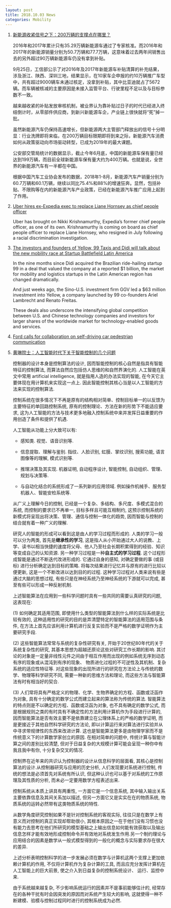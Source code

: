 ```yaml
---
layout: post
title: 2018.10.03 News
categories: Mobility
---
```


1. [新能源收紧信号之下：200万辆的支撑点在哪里？](https://36kr.com/p/5155778.html)

    2016年和2017年累计只有35.29万辆新能源车通过了专家核准。而2016年和2017年的新能源销量分别为50.7万辆和77.7万辆，这意味着过去两年间销售出去的另外超过90万辆新能源车仍没有拿到补贴。

    9月25日，工信部公示了对2016年及2017年新能源车补贴清算的补充结果，涉及浙江、陕西、深圳三地，结果显示，在10家车企申报的约10万辆推广车型中，共有超过9000辆车未通过核定，没拿到补贴，其中比亚迪就占了5672辆。而车辆被核减的主要原因是未接入监管平台、行驶里程不足以及与目标参数不一致。

    越来越收紧的补贴发放审核机制，被业界认为靠补贴过日子的时代已经进入终结倒计时，从零部件供应商，到新兴新能源车企，产业链上很快就将“死”掉一批。

    虽然新能源汽车仍保持高速增长，但新能源两大主管部门释放出的信号十分明显：行业洗牌即将来临，在200万辆目标限期即将到来之际，新能源汽车消费如何从政策驱动向市场驱动转型，已成为2019年的最大课题。

    公安部交管局统计的数据显示，截止今年6月底，中国的新能源车保有量已经达到199万辆，而目前全球新能源车保有量大约为400万辆。也就是说，全世界的新能源汽车有一半都在中国。

    根据中国汽车工业协会发布的数据，2018年1-8月，新能源汽车产销量分别为60.7万辆和60.1万辆，继续以同比75.4%和88%的增速狂奔。显然，包括补贴、不限购等在内的新能源汽车产业政策，已经在新能源汽车推广应用上起到了作用。

2. [Uber hires ex-Expedia exec to replace Liane Hornsey as chief people officer](https://techcrunch.com/2018/10/02/uber-hires-ex-expedia-exec-to-replace-liane-hornsey-as-chief-people-officer/)

    Uber  has brought on Nikki Krishnamurthy, Expedia’s former chief people officer, as one of its own. Krishnamurthy is coming on board as chief people officer to replace Liane Hornsey, who resigned in July following a racial discrimination investigation.

3. [The investors and founders of Yellow, 99 Taxis and Didi will talk about the new mobility race at Startup Battlefield Latin America](https://techcrunch.com/2018/10/02/the-investors-and-founders-of-yellow-99-taxis-and-didi-will-talk-about-the-new-mobility-race-at-startup-battlefield-latin-america/)

    In the nine months since Didi acquired the Brazilian ride-hailing startup 99 in a deal that valued the company at a reported $1 billion, the market for mobility and logistics startups in the Latin American region has changed dramatically.

    And just weeks ago, the Sino-U.S. investment firm GGV led a $63 million investment into Yellow, a company launched by 99 co-founders Ariel Lambrecht and Renato Freitas.

    These deals also underscore the intensifying global competition between U.S. and Chinese technology companies and investors for larger shares of the worldwide market for technology-enabled goods and services.

4. [Ford calls for collaboration on self-driving car pedestrian communication](http://www.autonews.com/article/20181002/MOBILITY/181009886/ford-seeks-collaboration-on-self-driving-car-communication-with)

5. [黄琳院士：人工智能时代下关于智能控制的几个问题](https://mp.weixin.qq.com/s/8_HNQ5YIDLBVGsXwi_1x1g)

    控制器的设计本身是控制算法的设计, 因而智能控制的核心自然是指具有智能特征的控制算法, 而算法自然应包括仿人思维的和自然界演化的. 人工智能在英文中常用 artificial intelligence, 就是指用人造的办法实现的智能, 在今天它主要体现在用计算机来实现这一点上. 因此智能控制其核心当是以人工智能的方法来实现的控制算法.

    控制系统在很多情况下不再是原有的结构相对简单、控制目标单一的以反馈为主要特征的单回路控制系统, 原有的控制理论、方法在新的形势下不能适应要求, 这为人工智能的方法与技术更多地融入控制系统中来并发挥日益重要的作用创造了条件和提供了机遇.

    人工智能从功能上分大致可以有:

    - 感知类. 视觉、语音识别等.

    - 信息提取、理解与鉴别. 指纹、人脸识别, 虹膜、掌纹识别, 搜索功能, 语言图像等的理解, 模式识别等.

    - 推理决策及其实现. 机器证明, 自动程序设计, 智能控制, 自动组织、管理、规划与决策等.

    - 与自动化结合的系统形成了一系列新的应用领域. 例如操作机械手、服务型机器人、智能安检系统等.

    从广义上理解今日的控制, 已经是一个复杂、多结构、多尺度、多模式混合的系统, 而控制的要求已不再单一, 目标多样且可能互相制约, 这预示控制系统的新模式将呈现出将决策、管理、通信与控制一体化的趋势, 因而智能与控制的结合就有着一种广义的理解. 

    研究人的智能的形成可以看到这是由人的学习过程而形成的. 人类的学习一般可以分为两类, 首先是**继承性的学习**, 这是指人从小开始通过大人的说教、上学、读书以相当快捷的速度将父母、他人乃至社会长期积累得到的经验、知识等变成自己的认知资源. 另一种学习过程是一种**自主式的学习过程**. 这个过程形成智能是通过不断迭代改进形成的. 它通过自身的感知, 对确定要做的事 (或目标) 进行分析确定达到目标的策略. 将每次结果进行记忆并与原有的进行比较以便更新, 这是一个不断改进以达到目的的过程. 这种学习过程对人类来说有些是通过大脑的思想过程, 有些只是在神经系统乃至神经系统的下游就可以完成, 甚至有些可以形成一种反射机制. 

    上述智能算法在应用到一些科学问题时具有一些共同的需要认真研究的问题, 这表现在:

    (1) 如何确定其适用范围, 即使用什么类型的智能算法到什么样的实际系统是比较有效的, 这种适用性的研究的目的是弄清楚特定的智能算法的适用范围与条件, 在方法上首先应该利用计算机进行反复实验而不是严格的数学证明作为主要研究手段.

    (2) 这些智能算法常常与系统的复杂性研究有关, 开始于20世纪80年代的关于系统复杂性的研究, 其基本思想为超越还原论这些对研究工作长期的影响. 其讨论的对象是一定量非线性元件之间由于相互作用而出现的例如系统无序到动态有序的现象或从混沌到有序的现象、 物质进化过程的不可逆性及其机制、复杂系统的适应性特征等. 对这些现象的出现所进行的研究在方法论上与传统的数学、物理等科学研究不同, 需要一种新的思维方法和理论, 而这些方法与智能算法有时有相当好的契合.

    (3) 人们常将具有严格定义的物理、化学、生物界确定的方程、函数或泛函作为对象, 具有十分确定的数学公式而建立起来的算法称为传统的算法. 智能算法的特点则是不以确定的方程、函数或泛函为对象, 也不具有确定的数学公式, 而是根据规则之类的有时具有不确定性的方法利用计算机作为手段进行计算的, 因而智能算法是否有效主要不是依靠建立在公理体系上的严格的数学证明, 而是更接近于其他自然科学研究的方法论, 即以计算运行来对算法进行实验并从中寻求带规律性的东西来改进计算. 这也是智能算法更多是由物理学家而不是传统意义下的计算数学家创立的原因. 在相对简单的问题中, 传统计算与智能计算之间的差别比较清楚, 但对于日益复杂的大规模计算可能会呈现一种你中有我且我中有你, 十分复杂交叉的情况.

    控制界在近年来的共识认为控制器的设计从信息科学的层面看, 其核心是控制算法的设计.从控制器研究与应用的历史分析, 人们发现要对系统进行控制, 传统的想法是必须首先对系统有所认识, 但这种认识也可以基于对系统的工作原理及其性质的分析, 而未必一定要用数学方程表述出来.

    控制系统从本质上讲具有两重性, 一方面它是一个信息系统, 其中输入输出关系主要依靠信息及其间关系加以描述, 但另一方面它又是实实在在的物质系统, 物质系统的运转必然带有这类物质系统的特性.

    从数学角度研究控制如果不是针对控制系统的客观实际, 往往只是在数学上有意义而对控制的真正实现却帮助很小, 其根本原因之一在于他们没有习惯也没有能力去思考在他们所研究的模型基础之上输出信息如何能有效获取以及输出信息怎样才能有效地形成控制命令并有效地对系统发生作用.另一个制约理论与应用结合的因素是数学从一般式模型得到的一般化的概念与实际要求存在很大的差异.

    上述分析表明控制科学的进一步发展必须在数学与计算机这两个支撑上更加依赖计算机的作用, 不仅将计算机作为复杂计算的工具, 而且应充分发挥计算机在人工智能上的巨大前景, 使之介入到日益复杂的控制系统设计、 运行、监控中来. 

    由于系统越来越复杂, 不少影响系统运行的因素并不是事前能够估计的, 经常存在的各种干扰有时会因突发的原因而对系统产生较大的影响, 这就使得一种不断建模、验模与控制过程同时进行的控制系统成为必然.  